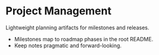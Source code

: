 # Project Management

Lightweight planning artifacts for milestones and releases.

- Milestones map to roadmap phases in the root README.
- Keep notes pragmatic and forward-looking.

